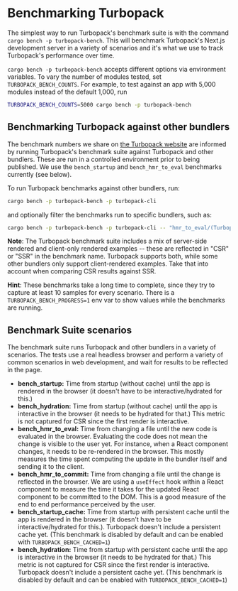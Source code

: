 <!--
    IMPORTANT: This document is linked to from https://turbo.build
    DO NOT rename this file without updating the link in docs/pages/pack/docs/benchmarks.mdx
-->

# Benchmarking Turbopack

The simplest way to run Turbopack's benchmark suite is with the command `cargo bench -p turbopack-bench`. This will benchmark Turbopack's Next.js development server in a variety of scenarios and it's what we use to track Turbopack's performance over time.

`cargo bench -p turbopack-bench` accepts different options via environment variables. To vary the number of modules tested, set `TURBOPACK_BENCH_COUNTS`. For example, to test against an app with 5,000 modules instead of the default 1,000, run

```sh
TURBOPACK_BENCH_COUNTS=5000 cargo bench -p turbopack-bench
```

## Benchmarking Turbopack against other bundlers

The benchmark numbers we share on [the Turbopack website](https://turbo.build/pack) are informed by running Turbopack's benchmark suite against Turbopack and other bundlers. These are run in a controlled environment prior to being published. We use the `bench_startup` and `bench_hmr_to_eval` benchmarks currently (see below).

To run Turbopack benchmarks against other bundlers, run:

```sh
cargo bench -p turbopack-bench -p turbopack-cli
```

and optionally filter the benchmarks run to specific bundlers, such as:

```sh
cargo bench -p turbopack-bench -p turbopack-cli -- "hmr_to_eval/(Turbopack CSR|Vite)"
```

**Note**: The Turbopack benchmark suite includes a mix of server-side rendered and client-only rendered examples -- these are reflected in "CSR" or "SSR" in the benchmark name. Turbopack supports both, while some other bundlers only support client-rendered examples. Take that into account when comparing CSR results against SSR.

**Hint**: These benchmarks take a long time to complete, since they try to capture at least 10 samples for every scenario. There is a `TURBOPACK_BENCH_PROGRESS=1` env var to show values while the benchmarks are running.

## Benchmark Suite scenarios

The benchmark suite runs Turbopack and other bundlers in a variety of scenarios. The tests use a real headless browser and perform a variety of common scenarios in web development, and wait for results to be reflected in the page.

- **bench_startup:** Time from startup (without cache) until the app is rendered in the browser (it doesn't have to be interactive/hydrated for this.)
- **bench_hydration:** Time from startup (without cache) until the app is interactive in the browser (it needs to be hydrated for that.) This metric is not captured for CSR since the first render is interactive.
- **bench_hmr_to_eval:** Time from changing a file until the new code is evaluated in the browser. Evaluating the code does not mean the change is visible to the user yet. For instance, when a React component changes, it needs to be re-rendered in the browser. This mostly measures the time spent computing the update in the bundler itself and sending it to the client.
- **bench_hmr_to_commit:** Time from changing a file until the change is reflected in the browser. We are using a `useEffect` hook within a React component to measure the time it takes for the updated React component to be committed to the DOM. This is a good measure of the end to end performance perceived by the user.
- **bench_startup_cache:** Time from startup with persistent cache until the app is rendered in the browser (it doesn't have to be interactive/hydrated for this.). Turbopack doesn't include a persistent cache yet. (This benchmark is disabled by default and can be enabled with `TURBOPACK_BENCH_CACHED=1`)
- **bench_hydration:** Time from startup with persistent cache until the app is interactive in the browser (it needs to be hydrated for that.) This metric is not captured for CSR since the first render is interactive. Turbopack doesn't include a persistent cache yet. (This benchmark is disabled by default and can be enabled with `TURBOPACK_BENCH_CACHED=1`)
